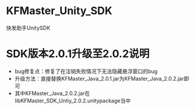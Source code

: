# KFMaster_Unity_SDK
快发助手UnitySDK



# SDK版本2.0.1升级至2.0.2说明 #
- bug修复点：修复了在注销失败情况下无法隐藏悬浮窗口的bug
- 升级方法：直接替换KFMaster_Java_2.0.1.jar为KFMaster_Java_2.0.2.jar即可
- 其中KFMaster_Java_2.0.2.jar在libKFMaster_SDK_Untiy_2.0.2.unitypackage当中
